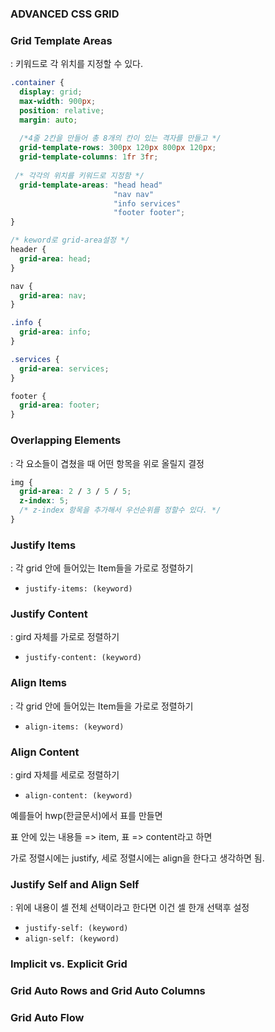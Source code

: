 ### ADVANCED CSS GRID

### Grid Template Areas

: 키워드로 각 위치를 지정할 수 있다.

```css
.container {
  display: grid;
  max-width: 900px;
  position: relative;
  margin: auto;
  
  /*4줄 2칸을 만들어 총 8개의 칸이 있는 격자를 만들고 */
  grid-template-rows: 300px 120px 800px 120px;
  grid-template-columns: 1fr 3fr; 
  
 /* 각각의 위치를 키워드로 지정함 */   
  grid-template-areas: "head head"
                       "nav nav" 
                       "info services"
                       "footer footer";
}

/* keword로 grid-area설정 */
header {
  grid-area: head;
} 

nav {
  grid-area: nav;
} 

.info {
  grid-area: info;
} 

.services {
  grid-area: services;
}

footer {
  grid-area: footer;
}


```



### Overlapping Elements

: 각 요소들이 겹쳤을 때 어떤 항목을 위로 올릴지 결정

```css
img {
  grid-area: 2 / 3 / 5 / 5;
  z-index: 5;
  /* z-index 항목을 추가해서 우선순위를 정할수 있다. */
}
```

 

### Justify Items

: 각 grid 안에 들어있는 Item들을 가로로 정렬하기

- `justify-items: (keyword)` 

  

### Justify Content

: gird 자체를 가로로 정렬하기

- `justify-content: (keyword)`



### Align Items

: 각 grid 안에 들어있는 Item들을 가로로 정렬하기 

- `align-items: (keyword)`



### Align Content

: gird 자체를 세로로 정렬하기

- `align-content: (keyword)`



예를들어 hwp(한글문서)에서 표를 만들면

표 안에 있는 내용들 => item, 표 => content라고 하면

가로 정렬시에는 justify, 세로 정렬시에는 align을 한다고 생각하면 됨.



### Justify Self and Align Self

: 위에 내용이 셀 전체 선택이라고 한다면 이건 셀 한개 선택후 설정

- `justify-self: (keyword)`
- `align-self: (keyword)` 



### Implicit vs. Explicit Grid



### Grid Auto Rows and Grid Auto Columns



### Grid Auto Flow






